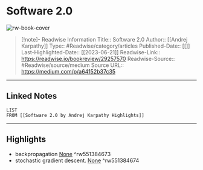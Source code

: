 # Software 2.0

![rw-book-cover](https://readwise-assets.s3.amazonaws.com/static/images/article2.74d541386bbf.png)
<br>
>[!note]- Readwise Information
>Title:: Software 2.0
>Author:: [[Andrej Karpathy]]
>Type:: #Readwise/category/articles
>Published-Date:: [[]]
>Last-Highlighted-Date:: [[2023-06-21]]
>Readwise-Link:: https://readwise.io/bookreview/29257570
>Readwise-Source:: #Readwise/source/medium
>Source URL:: https://medium.com/p/a64152b37c35
--- 

## Linked Notes
```dataview
LIST
FROM [[Software 2.0 by Andrej Karpathy Highlights]]
```

---

## Highlights
- backpropagation [None](https://readwise.io/open/551384673) ^rw551384673
- stochastic gradient descent. [None](https://readwise.io/open/551384674) ^rw551384674

